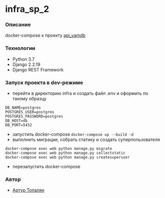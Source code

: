 # infra_sp_2
### Описание
docker-compose к проекту [api_yamdb](https://github.com/ArturTopalyan/api_yamdb)
### Технологии
- Python 3.7
- Django 2.2.19
- Django REST Framework
### Запуск проекта в dev-режиме
- перейти в директорию infra и создать файл .env и оформить по такому образцу
```
DB_NAME=postgres
POSTGRES_USER=postgres
POSTGRES_PASSWORD=postgres
DB_HOST=db
DB_PORT=5432 
```
- запустить docker-compose ```docker-compose up --build -d```
- выполнить миграции, собрать статику и создать суперпользователя
```
docker-compose exec web python manage.py migrate
docker-compose exec web python manage.py collectstatic
docker-compose exec web python manage.py createsuperuser
```
- перезапустить docker-compose
### Автор
* [Артур Топалян](https://github.com/ArturTopalyan)
